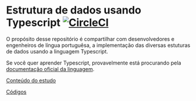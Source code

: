 # Estrutura de dados usando Typescript [![CircleCI](https://dl.circleci.com/status-badge/img/gh/web2solutions/ds-ts/tree/main.svg?style=svg)](https://dl.circleci.com/status-badge/redirect/gh/web2solutions/ds-ts/tree/main)

O propósito desse repositório é compartilhar com desenvolvedores e engenheiros de língua portuguêsa, a implementação das diversas estuturas de dados usando a linguagem Typescript.

Se você quer aprender Typescript, provavelmente está procurando pela [documentação oficial da linguagem](https://www.typescriptlang.org/).

[Conteúdo do estudo](https://web2solutions.github.io/ds-ts/)

[Códigos](/src)
